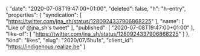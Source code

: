 {
  "date": "2020-07-08T19:47:00+01:00",
  "deleted": false,
  "h": "h-entry",
  "properties": {
    "syndication": [
      "https://twitter.com/jna_sh/status/1280924337906868225"
    ],
    "name": [
      "Like of @jna_sh's tweet"
    ],
    "published": [
      "2020-07-08T19:47:00+01:00"
    ],
    "like-of": [
      "https://twitter.com/jna_sh/status/1280924337906868225"
    ]
  },
  "kind": "likes",
  "slug": "2020/07/5hu1s",
  "client_id": "https://indigenous.realize.be"
}
